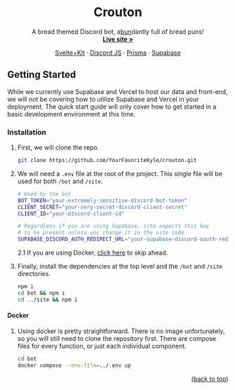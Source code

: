 <a name="readme-top"></a>

<div align="center">
  <h1 align="center">Crouton</h3>

  <p align="center">
    A bread themed Discord bot, a<u>bun</u>dantly full of bread puns!
    <br />
    <a href="https://ewok-translator.vercel.app"><strong>Live site »</strong></a>
  </p>
  <p>
  <a href="https://kit.svelte.dev/">Svelte+Kit</a>
  <span> · </span>
  <a href="https://discord.js.org/">Discord JS</a>
  <span> · </span>
  <a href="https://www.prisma.io/">Prisma</a>
  <span> · </span>
  <a href="https://supabase.com">Supabase</a>
  </p>
</div>

<!-- GETTING STARTED -->

## Getting Started

While we currently use Supabase and Vercel to host our data and front-end, we will not be covering how to utilize Supabase and Vercel in your deployment. The quick start guide will only cover how to get started in a basic development environment at this time.

### Installation

1. First, we will clone the repo.

   ```sh
   git clone https://github.com/YourFavoriteKyle/crouton.git
   ```

2. We will need a `.env` file at the root of the project. This single file will be used for both `/bot` and `/site`.

   ```sh
   # Used by the bot
   BOT_TOKEN="your-extremely-sensitive-discord-bot-token"
   CLIENT_SECRET="your-very-secret-discord-client-secret"
   CLIENT_ID="your-discord-client-id"

   # Regardless if you are using Supabase, site expects this key
   # to be present unless you change it in the site code
   SUPABASE_DISCORD_AUTH_REDIRECT_URL="your-supabase-discord-oauth-redirect-url"
   ```

   2.1 If you are using Docker, <a href="#docker">click here</a> to skip ahead.
   <br />

3. Finally, install the dependencies at the top level and the `/bot` and `/site` directories.

   ```sh
   npm i
   cd bot && npm i
   cd ../site && npm i
   ```

#### <p name="docker">Docker</p>

1. Using docker is pretty straightforward. There is no image unfortunately, so you will still need to clone the repository first. There are compose files for every function, or just each individual component.

   ```sh
   cd bot
   docker compose --env-file=../.env up
   ```

<p align="right">(<a href="#readme-top">back to top</a>)</p>
